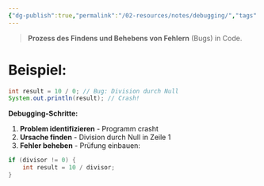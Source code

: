 ```yaml
---
{"dg-publish":true,"permalink":"/02-resources/notes/debugging/","tags":["#informatik/code"],"noteIcon":"","updated":"2025-09-18T08:13:01.000+02:00"}
---
```


>**Prozess des Findens und Behebens von Fehlern** (Bugs) in Code.

# Beispiel:

```java
int result = 10 / 0; // Bug: Division durch Null
System.out.println(result); // Crash!
```

**Debugging-Schritte:**

1. **Problem identifizieren** - Programm crasht
2. **Ursache finden** - Division durch Null in Zeile 1
3. **Fehler beheben** - Prüfung einbauen:

```java
if (divisor != 0) {
    int result = 10 / divisor;
}
```